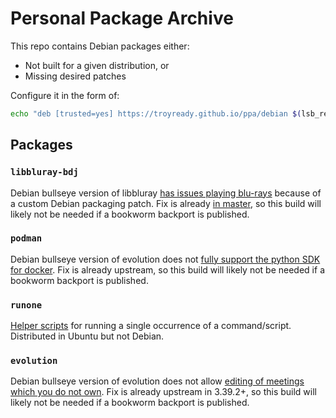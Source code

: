 # Personal Package Archive

This repo contains Debian packages either:

* Not built for a given distribution, or
* Missing desired patches

Configure it in the form of:

```bash
echo "deb [trusted=yes] https://troyready.github.io/ppa/debian $(lsb_release -sc) main" | sudo tee /etc/apt/sources.list.d/troyready-ppa.list >/dev/null
```

## Packages

### `libbluray-bdj`

Debian bullseye version of libbluray [has issues playing blu-rays](https://code.videolan.org/videolan/libbluray/-/issues/31) because of a custom Debian packaging patch. Fix is already [in master](https://salsa.debian.org/multimedia-team/libbluray/-/commit/a529f3b0806dc9a02bda681499041a190515ce0e), so this build will likely not be needed if a bookworm backport is published.

### `podman`

Debian bullseye version of evolution does not [fully support the python SDK for docker](https://github.com/containers/podman/issues/9564). Fix is already upstream, so this build will likely not be needed if a bookworm backport is published.

### `runone`

[Helper scripts](https://launchpad.net/run-one) for running a single occurrence of a command/script. Distributed in Ubuntu but not Debian.

### `evolution`

Debian bullseye version of evolution does not allow [editing of meetings which you do not own](https://gitlab.gnome.org/GNOME/evolution/-/issues/992). Fix is already upstream in 3.39.2+, so this build will likely not be needed if a bookworm backport is published.
